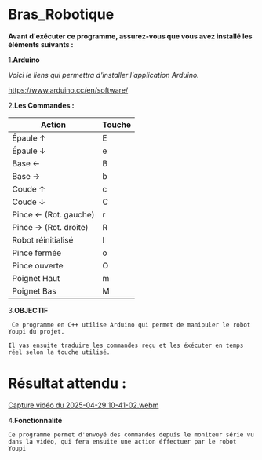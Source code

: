 # Bras_Robotique

**Avant d'exécuter ce programme, assurez-vous que vous avez installé les éléments suivants :**

1.**Arduino**

*Voici le liens qui permettra d'installer l'application Arduino.*

https://www.arduino.cc/en/software/

2.**Les Commandes :**

| **Action**                   | **Touche** |
|------------------------------|------------|
| Épaule ↑                      | E          |
| Épaule ↓                      | e          |
| Base ←                        | B          |
| Base →                        | b          |
| Coude ↑                       | c          |
| Coude ↓                       | C          |
| Pince ← (Rot. gauche)         | r          |
| Pince → (Rot. droite)         | R          |
| Robot réinitialisé            | I          |
| Pince fermée                  | o          |
| Pince ouverte                 | O          |
| Poignet Haut                  | m          |
| Poignet Bas                   | M          |


3.**OBJECTIF**

  `` Ce programme en C++ utilise Arduino qui permet de manipuler le robot Youpi du projet.``
  
   ``Il vas ensuite traduire les commandes reçu et les éxécuter en temps réel selon la touche utilisé.``
   
# Résultat attendu : 

[Capture vidéo du 2025-04-29 10-41-02.webm]( https://github.com/user-attachments/assets/0f3d6606-519f-418b-b2f3-31cb6ebe32f9)


4.**Fonctionnalité**

``Ce programme permet d'envoyé des commandes depuis le moniteur série vu dans la vidéo, qui fera ensuite une action éffectuer par le robot Youpi``
